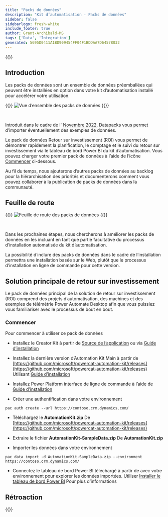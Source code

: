 ```yaml
---
title: "Packs de données"
description: "Kit d’automatisation - Packs de données"
sidebar: false
sidebarlogo: fresh-white
include_footer: true
author: Grant-Archibald-MS
tags: ['Data', 'Integration']
generated: 5695D0411A1BD909454FF04F1BDDAA7D64578032
---
```


{{<toc>}}

## Introduction

Les packs de données sont un ensemble de données préemballées qui peuvent être installées en option dans votre kit d’automatisation installé pour accélérer votre utilisation.

{{<border>}}
![Vue d’ensemble des packs de données](https://powercat-automation-kit.azureedge.net/releases/november-2022/DataPacks.svg)
{{</border>}}

<br/>

Introduit dans le cadre de l' [Novembre 2022](/fr/releases/november-2022), Datapacks vous permet d’importer éventuellement des exemples de données.

Le pack de données Retour sur investissement (ROI) vous permet de démontrer rapidement la planification, le comptage et le suivi du retour sur investissement via le tableau de bord Power BI du kit d’automatisation. Vous pouvez charger votre premier pack de données à l’aide de l’icône [Commencer](/fr#getting-started) ci-dessous.

Au fil du temps, nous ajouterons d’autres packs de données au backlog pour la hiérarchisation des priorités et documenterons comment vous pouvez collaborer à la publication de packs de données dans la communauté.

## Feuille de route

{{<border>}}
![Feuille de route des packs de données](https://powercat-automation-kit.azureedge.net/releases/november-2022/DataPacks-WhatsNext.svg?v=1)
{{</border>}}

<br/>

Dans les prochaines étapes, nous chercherons à améliorer les packs de données en les incluant en tant que partie facultative du processus d’installation automatisée du kit d’automatisation.

La possibilité d’inclure des packs de données dans le cadre de l’installation permettra une installation basée sur le Web, plutôt que le processus d’installation en ligne de commande pour cette version.

## Solution principale de retour sur investissement

Le pack de données principal de la solution de retour sur investissement (ROI) comprend des projets d’automatisation, des machines et des exemples de télémétrie Power Automate Desktop afin que vous puissiez vous familiariser avec le processus de bout en bout.

### Commencer

Pour commencer à utiliser ce pack de données

- Installez le Creator Kit à partir de [Source de l’application](https://appsource.microsoft.com/product/dynamics-365/microsoftpowercatarch.creatorkit1) ou via [Guide d’installation](https://learn.microsoft.com/power-platform/guidance/creator-kit/setup)

- Installez la dernière version d’Automation Kit Main à partir de [https://github.com/microsoft/powercat-automation-kit/releases](https://github.com/microsoft/powercat-automation-kit/releases) Utilisant [Guide d’installation](https://learn.microsoft.com/power-automate/guidance/automation-kit/setup/main)

- Installez Power Platform interface de ligne de commande à l’aide de [Guide d’installation](https://learn.microsoft.com/power-platform/developer/cli/introduction)

- Créer une authentification dans votre environnement

```pwsh
pac auth create --url https://contoso.crm.dynamics.com/
```

- Téléchargez le **AutomationKit.zip** De [https://github.com/microsoft/powercat-automation-kit/releases](https://github.com/microsoft/powercat-automation-kit/releases)

- Extraire le fichier **AutomationKit-SampleData.zip** De **AutomationKit.zip**

- Importer les données dans votre environnement

```pwsh
pac data import -d AutomationKit-SampleData.zip --environment https://contoso.crm.dynamics.com/ 
```

- Connectez le tableau de bord Power BI téléchargé à partir de avec votre environnement pour explorer les données importées. Utiliser [Installer le tableau de bord Power BI](/fr/get-started/install-powerbi-dashboard) Pour plus d’informations

## Rétroaction

{{<questions name="/content/fr/features/datapacks.json" completed="Merci de nous avoir fait part de vos commentaires" showNavigationButtons="false" locale="fr">}}
